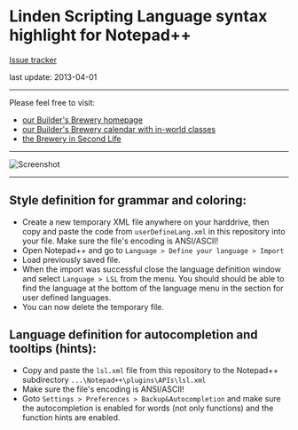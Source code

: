 # Linden Scripting Language syntax highlight for Notepad++ #

[Issue tracker](https://github.com/buildersbrewery/lsl-syntax-highlight-for-notepadplusplus/issues)

last update: 2013-04-01

----------

Please feel free to visit:
* [our Builder's Brewery homepage](http://www.buildersbrewery.com/)
* [our Builder's Brewery calendar with in-world classes](http://www.buildersbrewery.com/calendar/)
* [the Brewery in Second Life](http://maps.secondlife.com/secondlife/Builders%20Brewery/128/154/24/)

----------

![Screenshot](https://raw.github.com/buildersbrewery/lsl-syntax-highlight-for-notepadplusplus/master/static/lsl_syntax_for_notepad_plus_plus.png)

----------

## Style definition for grammar and coloring: ##

* Create a new temporary XML file anywhere on your harddrive, then copy and paste the code from `userDefineLang.xml` in this repository into your file. Make sure the file's encoding is ANSI/ASCII!
* Open Notepad++ and go to `Language > Define your language > Import`
* Load previously saved file.
* When the import was successful close the language definition window and select `Language > LSL` from the menu. You should should be able to find the language at the bottom of the language menu in the section for user defined languages.
* You can now delete the temporary file.

## Language definition for autocompletion and tooltips (hints): ##

* Copy and paste the `lsl.xml` file from this repository to the Notepad++ subdirectory `...\Notepad++\plugins\APIs\lsl.xml`
* Make sure the file's encoding is ANSI/ASCII!
* Goto `Settings > Preferences > Backup&Autocompletion` and make sure the autocompletion is enabled for words (not only functions) and the function hints are enabled.
